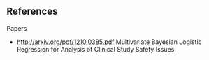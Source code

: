 ## References

Papers

* http://arxiv.org/pdf/1210.0385.pdf Multivariate Bayesian Logistic Regression for Analysis of Clinical Study Safety Issues
